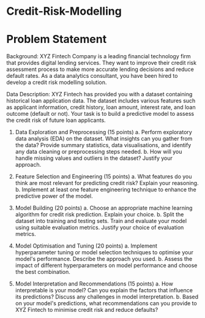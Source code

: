 # Credit-Risk-Modelling 
# Problem Statement

Background:
XYZ Fintech Company is a leading financial technology firm that provides digital lending services. They want to improve their credit risk assessment process to make more accurate lending decisions and reduce default rates. As a data analytics consultant, you have been hired to develop a credit risk modelling solution.

Data Description:
XYZ Fintech has provided you with a dataset containing historical loan application data. The dataset includes various features such as applicant information, credit history, loan amount, interest rate, and loan outcome (default or not). Your task is to build a predictive model to assess the credit risk of future loan applicants.

1. Data Exploration and Preprocessing (15 points)
a. Perform exploratory data analysis (EDA) on the dataset. What insights can you gather from the data? Provide summary statistics, data visualisations, and identify any data cleaning or preprocessing steps needed.
b. How will you handle missing values and outliers in the dataset? Justify your approach.

2. Feature Selection and Engineering (15 points)
a. What features do you think are most relevant for predicting credit risk? Explain your reasoning.
b. Implement at least one feature engineering technique to enhance the predictive power of the model.

3. Model Building (20 points)
a. Choose an appropriate machine learning algorithm for credit risk prediction. Explain your choice.
b. Split the dataset into training and testing sets. Train and evaluate your model using suitable evaluation metrics. Justify your choice of evaluation metrics.

4. Model Optimisation and Tuning (20 points)
a. Implement hyperparameter tuning or model selection techniques to optimise your model's performance. Describe the approach you used.
b. Assess the impact of different hyperparameters on model performance and choose the best combination.

5. Model Interpretation and Recommendations (15 points)
a. How interpretable is your model? Can you explain the factors that influence its predictions? Discuss any challenges in model interpretation.
b. Based on your model's predictions, what recommendations can you provide to XYZ Fintech to minimise credit risk and reduce defaults?
